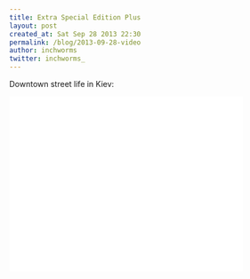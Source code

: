 ```yaml
---
title: Extra Special Edition Plus
layout: post
created_at: Sat Sep 28 2013 22:30
permalink: /blog/2013-09-28-video
author: inchworms
twitter: inchworms_
---
```


Downtown street life in Kiev:<br>
<iframe width="420" height="315" src="//www.youtube.com/embed/XKtL5F1SOmA" frameborder="0" allowfullscreen></iframe>
